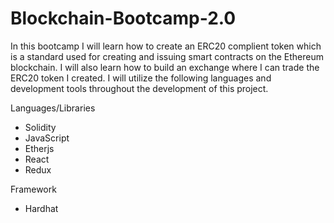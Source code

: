 # Blockchain-Bootcamp-2.0

In this bootcamp I will learn how to create an ERC20 complient token which is a standard used for creating and issuing smart contracts on the Ethereum blockchain. I will also learn how to build an exchange where I can trade the ERC20 token I created. I will utilize the following languages and development tools throughout the development of this project.

Languages/Libraries
- Solidity
- JavaScript
- Etherjs
- React
- Redux

Framework
- Hardhat

